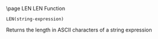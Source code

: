 \page LEN LEN Function
```basic
LEN(string-expression)
```
Returns the length in ASCII characters of a string expression 

